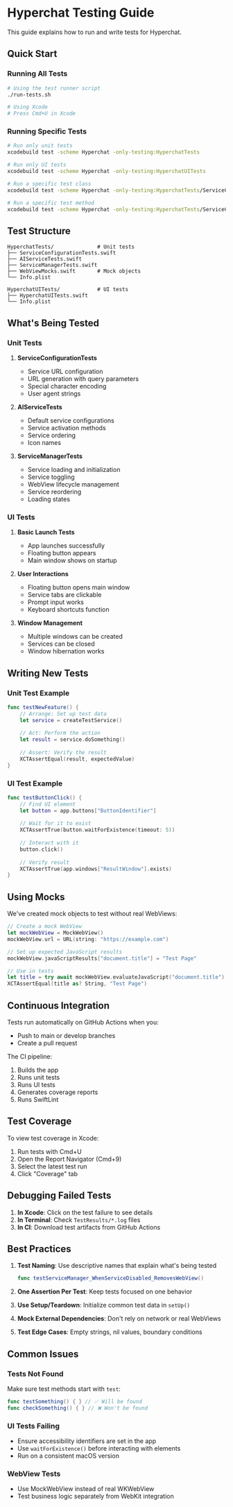 # Hyperchat Testing Guide

This guide explains how to run and write tests for Hyperchat.

## Quick Start

### Running All Tests
```bash
# Using the test runner script
./run-tests.sh

# Using Xcode
# Press Cmd+U in Xcode
```

### Running Specific Tests
```bash
# Run only unit tests
xcodebuild test -scheme Hyperchat -only-testing:HyperchatTests

# Run only UI tests  
xcodebuild test -scheme Hyperchat -only-testing:HyperchatUITests

# Run a specific test class
xcodebuild test -scheme Hyperchat -only-testing:HyperchatTests/ServiceConfigurationTests

# Run a specific test method
xcodebuild test -scheme Hyperchat -only-testing:HyperchatTests/ServiceConfigurationTests/testChatGPTConfiguration
```

## Test Structure

```
HyperchatTests/              # Unit tests
├── ServiceConfigurationTests.swift
├── AIServiceTests.swift
├── ServiceManagerTests.swift
├── WebViewMocks.swift       # Mock objects
└── Info.plist

HyperchatUITests/            # UI tests
├── HyperchatUITests.swift
└── Info.plist
```

## What's Being Tested

### Unit Tests

1. **ServiceConfigurationTests**
   - Service URL configuration
   - URL generation with query parameters
   - Special character encoding
   - User agent strings

2. **AIServiceTests**
   - Default service configurations
   - Service activation methods
   - Service ordering
   - Icon names

3. **ServiceManagerTests**
   - Service loading and initialization
   - Service toggling
   - WebView lifecycle management
   - Service reordering
   - Loading states

### UI Tests

1. **Basic Launch Tests**
   - App launches successfully
   - Floating button appears
   - Main window shows on startup

2. **User Interactions**
   - Floating button opens main window
   - Service tabs are clickable
   - Prompt input works
   - Keyboard shortcuts function

3. **Window Management**
   - Multiple windows can be created
   - Services can be closed
   - Window hibernation works

## Writing New Tests

### Unit Test Example
```swift
func testNewFeature() {
    // Arrange: Set up test data
    let service = createTestService()
    
    // Act: Perform the action
    let result = service.doSomething()
    
    // Assert: Verify the result
    XCTAssertEqual(result, expectedValue)
}
```

### UI Test Example
```swift
func testButtonClick() {
    // Find UI element
    let button = app.buttons["ButtonIdentifier"]
    
    // Wait for it to exist
    XCTAssertTrue(button.waitForExistence(timeout: 5))
    
    // Interact with it
    button.click()
    
    // Verify result
    XCTAssertTrue(app.windows["ResultWindow"].exists)
}
```

## Using Mocks

We've created mock objects to test without real WebViews:

```swift
// Create a mock WebView
let mockWebView = MockWebView()
mockWebView.url = URL(string: "https://example.com")

// Set up expected JavaScript results
mockWebView.javaScriptResults["document.title"] = "Test Page"

// Use in tests
let title = try await mockWebView.evaluateJavaScript("document.title")
XCTAssertEqual(title as? String, "Test Page")
```

## Continuous Integration

Tests run automatically on GitHub Actions when you:
- Push to main or develop branches
- Create a pull request

The CI pipeline:
1. Builds the app
2. Runs unit tests
3. Runs UI tests
4. Generates coverage reports
5. Runs SwiftLint

## Test Coverage

To view test coverage in Xcode:
1. Run tests with Cmd+U
2. Open the Report Navigator (Cmd+9)
3. Select the latest test run
4. Click "Coverage" tab

## Debugging Failed Tests

1. **In Xcode**: Click on the test failure to see details
2. **In Terminal**: Check `TestResults/*.log` files
3. **In CI**: Download test artifacts from GitHub Actions

## Best Practices

1. **Test Naming**: Use descriptive names that explain what's being tested
   ```swift
   func testServiceManager_WhenServiceDisabled_RemovesWebView()
   ```

2. **One Assertion Per Test**: Keep tests focused on one behavior

3. **Use Setup/Teardown**: Initialize common test data in `setUp()`

4. **Mock External Dependencies**: Don't rely on network or real WebViews

5. **Test Edge Cases**: Empty strings, nil values, boundary conditions

## Common Issues

### Tests Not Found
Make sure test methods start with `test`:
```swift
func testSomething() { } // ✅ Will be found
func checkSomething() { } // ❌ Won't be found
```

### UI Tests Failing
- Ensure accessibility identifiers are set in the app
- Use `waitForExistence()` before interacting with elements
- Run on a consistent macOS version

### WebView Tests
- Use MockWebView instead of real WKWebView
- Test business logic separately from WebKit integration